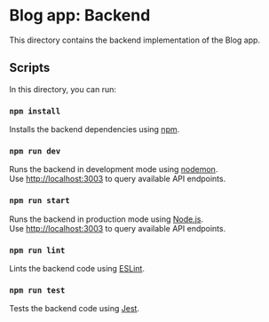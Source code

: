 # Blog app: Backend

This directory contains the backend implementation of the Blog app.


## Scripts

In this directory, you can run:

### `npm install`

Installs the backend dependencies using [npm](https://www.npmjs.com/).

### `npm run dev`

Runs the backend in development mode using [nodemon](https://nodemon.io/).<br>
Use <http://localhost:3003> to query available API endpoints.

### `npm run start`

Runs the backend in production mode using [Node.js](https://nodejs.org/).<br>
Use <http://localhost:3003> to query available API endpoints.

### `npm run lint`

Lints the backend code using [ESLint](https://eslint.org/).

### `npm run test`

Tests the backend code using [Jest](https://jestjs.io/).
